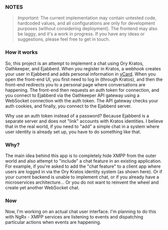 ### NOTES

> *Important:* The current implementation may contain untested code, hardcoded values, and all configurations are only for development purposes (without considering deployment). The frontend may also be laggy, and it's a work in progress. If you have any ideas or suggestions, please feel free to get in touch.

### How it works

So, this project is an attempt to implement a chat using Ory Kratos, Oathkeeper, and Ejabberd. When you register in Kratos, a webhook creates your user in Ejabberd and adds personal information in [vCard](https://xmpp.org/extensions/xep-0054.html). When you open the front-end UI, you first need to log in (through Kratos), and then the front-end redirects you to a personal page where conversations are happening. The front-end then requests an auth token for connection, and you connect to Ejabberd via the Oathkeeper API gateway using a WebSocket connection with the auth token. The API gateway checks your auth cookies, and finally, you connect to the Ejabberd server.

Why use an auth token instead of a password? Because Ejabberd is a separate server and does not "link" accounts with Kratos identities. I believe that in the real world, if you need to "add" a simple chat in a system where user identity is already set up, you have to do something like that.


### Why?


The main idea behind this app is to completely hide XMPP from the outer world and also attempt to "include" a chat feature in an existing application. For example, if you're asked to add the "chat feature" to a client app where users are logged in via the Ory Kratos identity system (as shown here). Or if your current backend is unable to implement chat, or if you already have a microservices architecture... Or you do not want to reinvent the wheel and create yet another WebSocket chat.

### Now

Now, I'm working on an actual chat user interface. I'm planning to do this with NgRx - XMPP services are listening to events and dispatching particular actions when events are happening.